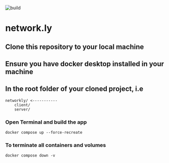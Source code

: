 
![build](https://github.com/ZhihaoDC/network.ly/actions/workflows/test-backend.yml/badge.svg)

# network.ly

## Clone this repository to your local machine

## Ensure you have docker desktop installed in your machine

## In the root folder of your cloned project, i.e
```
networkly/ <-----------
    client/
    server/
```

### Open Terminal and build the app
```
docker compose up --force-recreate
```

### To terminate all containers and volumes
```
docker compose down -v
```
